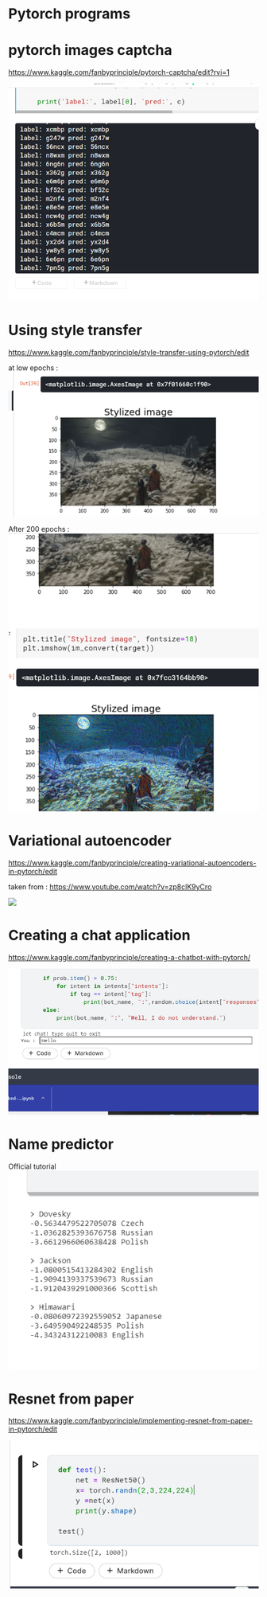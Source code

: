 # Pytorch programs

# pytorch images captcha 

https://www.kaggle.com/fanbyprinciple/pytorch-captcha/edit?rvi=1

![](captcha_output.png)

# Using style transfer
https://www.kaggle.com/fanbyprinciple/style-transfer-using-pytorch/edit

at low epochs :
![](style_transfer1.png)

After 200 epochs :
![](style_transfer2.png)

# Variational autoencoder
https://www.kaggle.com/fanbyprinciple/creating-variational-autoencoders-in-pytorch/edit

taken from : https://www.youtube.com/watch?v=zp8clK9yCro

![](variational_autoencoder.png)

# Creating a chat application
https://www.kaggle.com/fanbyprinciple/creating-a-chatbot-with-pytorch/

![](samus_chat.gif)

# Name predictor

Official tutorial
![](rnn_name_predictor.png)

# Resnet from paper

https://www.kaggle.com/fanbyprinciple/implementing-resnet-from-paper-in-pytorch/edit

![](resnet_from_paper.png)



